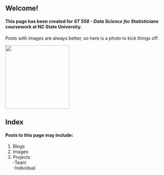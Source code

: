 ## Welcome!
#### This page has been created for _ST 558 - Data Science for Statisticians_  coursework at NC State University.  
   
Posts with images are always better, so here is a photo to kick things off: <br>

<img src="https://LEOconnell.github.io/images/frog2.png" width="200" />


## Index
#### Posts to this page may include:
1.   Blogs
2.   Images 
3.   Projects <br>
     -Team <br>
     -Individual





